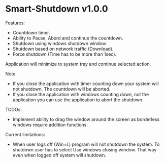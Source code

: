 # Smart-Shutdown v1.0.0

Features:
- Countdown timer.
- Ability to Pause, Abord and continue the countdown.
- Shutdown using windows shutdown window.
- Shutdown based on network traffic (Download).
- Force shutdown (Time has to be more than 1sec).

Application will minimize to system tray and continue selected action.

Note: 
- If you close the application with timer counting down your system will not shutdown. The countdown will be aborted.
- If you close the application with windows counting down, not the application you can use the application to abort the shutdown.
 
TODOs:
- Implement ability to drag the window around the screen as borderless windows require addition functions.

Current limitations:
- When user logs off (Win+L) program will not shutdown the system. To shutdown user has to select Use windows closing window. That way even when logged off system will shutdown.
